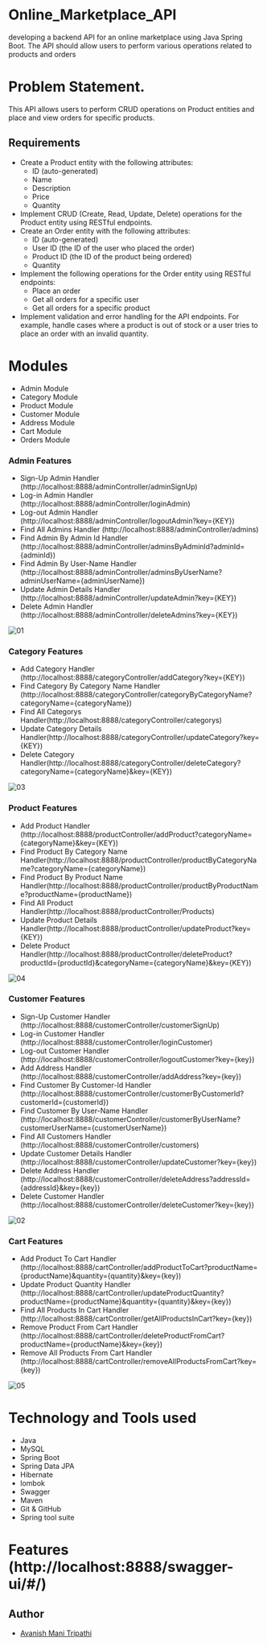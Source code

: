 # Online_Marketplace_API
developing a backend API for an online marketplace using Java Spring Boot. The API should allow users to perform various operations related to products and orders


# Problem Statement.

This API allows users to perform CRUD operations on Product entities and place and view orders for specific products.

## Requirements

- Create a Product entity with the following attributes:
  - ID (auto-generated)
  - Name
  - Description
  - Price
  - Quantity
- Implement CRUD (Create, Read, Update, Delete) operations for the Product entity using RESTful endpoints.
- Create an Order entity with the following attributes:
  - ID (auto-generated)
  - User ID (the ID of the user who placed the order)
  - Product ID (the ID of the product being ordered)
  - Quantity
- Implement the following operations for the Order entity using RESTful endpoints:
  - Place an order
  - Get all orders for a specific user
  - Get all orders for a specific product
- Implement validation and error handling for the API endpoints. For example, handle cases where a product is out of stock or a user tries to place an order with an invalid quantity.


# Modules 

- Admin Module  
- Category Module
- Product Module
- Customer Module
- Address Module
- Cart Module
- Orders Module


### Admin Features 

- Sign-Up Admin Handler (http://localhost:8888/adminController/adminSignUp)
- Log-in Admin Handler (http://localhost:8888/adminController/loginAdmin)
- Log-out Admin Handler (http://localhost:8888/adminController/logoutAdmin?key={KEY})
- Find All Admins Handler (http://localhost:8888/adminController/admins)
- Find Admin By Admin Id Handler (http://localhost:8888/adminController/adminsByAdminId?adminId={adminId})
- Find Admin By User-Name Handler (http://localhost:8888/adminController/adminsByUserName?adminUserName={adminUserName})
- Update Admin Details Handler (http://localhost:8888/adminController/updateAdmin?key={KEY})
- Delete Admin Handler (http://localhost:8888/adminController/deleteAdmins?key={KEY})

![01](https://user-images.githubusercontent.com/103619788/220114469-601fbb07-598b-44ed-865d-d1becb749b9c.jpg)

### Category Features 

- Add Category Handler (http://localhost:8888/categoryController/addCategory?key={KEY})
- Find Category By Category Name Handler (http://localhost:8888/categoryController/categoryByCategoryName?categoryName={categoryName})
- Find All Categorys Handler(http://localhost:8888/categoryController/categorys)
- Update Category Details Handler(http://localhost:8888/categoryController/updateCategory?key={KEY})
- Delete Category Handler(http://localhost:8888/categoryController/deleteCategory?categoryName={categoryName}&key={KEY})

![03](https://user-images.githubusercontent.com/103619788/220283745-11c5ca3a-1398-469b-be67-07a713ef6d97.jpg)

### Product Features 

- Add Product Handler (http://localhost:8888/productController/addProduct?categoryName={categoryName}&key={KEY})
- Find Product By Category Name Handler(http://localhost:8888/productController/productByCategoryName?categoryName={categoryName})
- Find Product By Product Name Handler(http://localhost:8888/productController/productByProductName?productName={productName})
- Find All Product Handler(http://localhost:8888/productController/Products)
- Update Product Details Handler(http://localhost:8888/productController/updateProduct?key={KEY})
- Delete Product Handler(http://localhost:8888/productController/deleteProduct?productId={productId}&categoryName={categoryName}&key={KEY})

![04](https://user-images.githubusercontent.com/103619788/220287227-d7603a48-2d88-4c99-954c-0d8144457b03.jpg)

### Customer Features 

- Sign-Up Customer Handler (http://localhost:8888/customerController/customerSignUp)
- Log-in Customer Handler (http://localhost:8888/customerController/loginCustomer)
- Log-out Customer Handler (http://localhost:8888/customerController/logoutCustomer?key={key})
- Add Address Handler (http://localhost:8888/customerController/addAddress?key={key})
- Find Customer By Customer-Id Handler (http://localhost:8888/customerController/customerByCustomerId?customerId={customerId})
- Find Customer By User-Name Handler (http://localhost:8888/customerController/customerByUserName?customerUserName={customerUserName})
- Find All Customers Handler (http://localhost:8888/customerController/customers)
- Update Customer Details Handler (http://localhost:8888/customerController/updateCustomer?key={key})
- Delete Address Handler (http://localhost:8888/customerController/deleteAddress?addressId={addressId}&key={key})
- Delete Customer Handler (http://localhost:8888/customerController/deleteCustomer?key={key})

![02](https://user-images.githubusercontent.com/103619788/220293152-c4b2f41b-6318-403d-a5a1-edae4e490484.jpg)

### Cart Features 

- Add Product To Cart Handler (http://localhost:8888/cartController/addProductToCart?productName={productName}&quantity={quantity}&key={key})
- Update Product Quantity Handler (http://localhost:8888/cartController/updateProductQuantity?productName={productName}&quantity={quantity}&key={key})
- Find All Products In Cart Handler (http://localhost:8888/cartController/getAllProductsInCart?key={key})
- Remove Product From Cart Handler (http://localhost:8888/cartController/deleteProductFromCart?productName={productName}&key={key})
- Remove All Products From Cart Handler (http://localhost:8888/cartController/removeAllProductsFromCart?key={key})

![05](https://user-images.githubusercontent.com/103619788/220913053-7a8f920d-e450-487e-9083-8a72692189d7.jpg)

# Technology and Tools used 

- Java
- MySQL
- Spring Boot
- Spring Data JPA
- Hibernate
- lombok
- Swagger
- Maven
- Git & GitHub
- Spring tool suite

# Features (http://localhost:8888/swagger-ui/#/)

## Author

- [Avanish Mani Tripathi](https://github.com/avanishmani)
